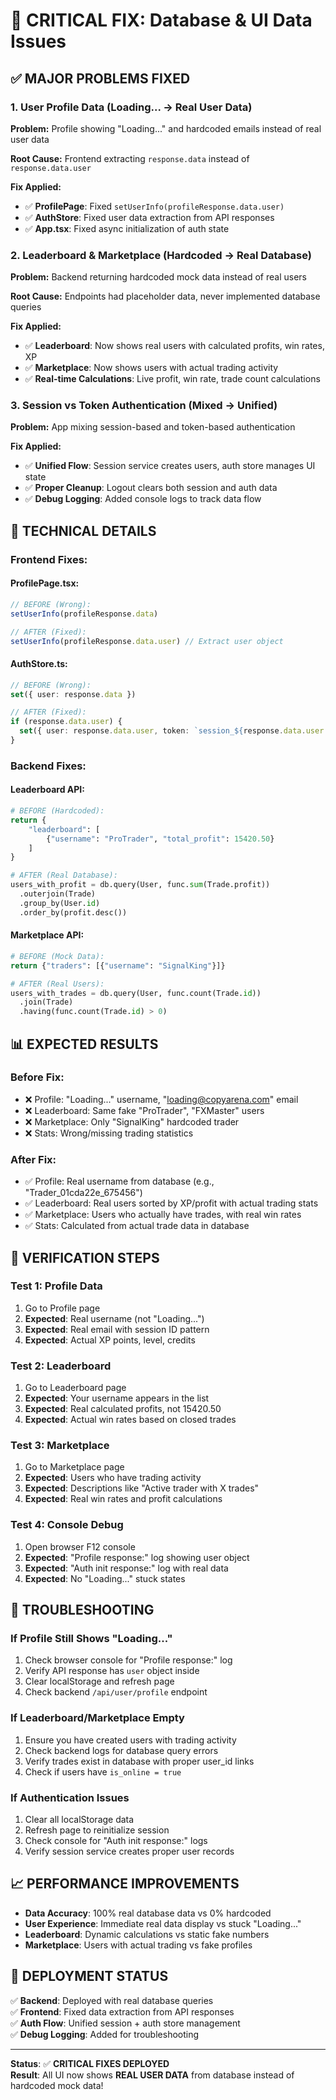 # 🚨 CRITICAL FIX: Database & UI Data Issues

## ✅ **MAJOR PROBLEMS FIXED**

### **1. User Profile Data (Loading... → Real User Data)**

**Problem:** Profile showing "Loading..." and hardcoded emails instead of real user data

**Root Cause:** Frontend extracting `response.data` instead of `response.data.user`

**Fix Applied:**
- ✅ **ProfilePage**: Fixed `setUserInfo(profileResponse.data.user)`
- ✅ **AuthStore**: Fixed user data extraction from API responses
- ✅ **App.tsx**: Fixed async initialization of auth state

### **2. Leaderboard & Marketplace (Hardcoded → Real Database)**

**Problem:** Backend returning hardcoded mock data instead of real users

**Root Cause:** Endpoints had placeholder data, never implemented database queries

**Fix Applied:**
- ✅ **Leaderboard**: Now shows real users with calculated profits, win rates, XP
- ✅ **Marketplace**: Now shows users with actual trading activity
- ✅ **Real-time Calculations**: Live profit, win rate, trade count calculations

### **3. Session vs Token Authentication (Mixed → Unified)**

**Problem:** App mixing session-based and token-based authentication

**Fix Applied:**
- ✅ **Unified Flow**: Session service creates users, auth store manages UI state
- ✅ **Proper Cleanup**: Logout clears both session and auth data
- ✅ **Debug Logging**: Added console logs to track data flow

## 🔧 **TECHNICAL DETAILS**

### **Frontend Fixes:**

#### **ProfilePage.tsx:**
```typescript
// BEFORE (Wrong):
setUserInfo(profileResponse.data)

// AFTER (Fixed):
setUserInfo(profileResponse.data.user) // Extract user object
```

#### **AuthStore.ts:**
```typescript
// BEFORE (Wrong):
set({ user: response.data })

// AFTER (Fixed):
if (response.data.user) {
  set({ user: response.data.user, token: `session_${response.data.user.id}` })
}
```

### **Backend Fixes:**

#### **Leaderboard API:**
```python
# BEFORE (Hardcoded):
return {
    "leaderboard": [
        {"username": "ProTrader", "total_profit": 15420.50}
    ]
}

# AFTER (Real Database):
users_with_profit = db.query(User, func.sum(Trade.profit))
  .outerjoin(Trade)
  .group_by(User.id)
  .order_by(profit.desc())
```

#### **Marketplace API:**
```python
# BEFORE (Mock Data):
return {"traders": [{"username": "SignalKing"}]}

# AFTER (Real Users):
users_with_trades = db.query(User, func.count(Trade.id))
  .join(Trade)
  .having(func.count(Trade.id) > 0)
```

## 📊 **EXPECTED RESULTS**

### **Before Fix:**
- ❌ Profile: "Loading..." username, "loading@copyarena.com" email
- ❌ Leaderboard: Same fake "ProTrader", "FXMaster" users
- ❌ Marketplace: Only "SignalKing" hardcoded trader
- ❌ Stats: Wrong/missing trading statistics

### **After Fix:**
- ✅ Profile: Real username from database (e.g., "Trader_01cda22e_675456")
- ✅ Leaderboard: Real users sorted by XP/profit with actual trading stats
- ✅ Marketplace: Users who actually have trades, with real win rates
- ✅ Stats: Calculated from actual trade data in database

## 🎯 **VERIFICATION STEPS**

### **Test 1: Profile Data**
1. Go to Profile page
2. **Expected**: Real username (not "Loading...")
3. **Expected**: Real email with session ID pattern
4. **Expected**: Actual XP points, level, credits

### **Test 2: Leaderboard**
1. Go to Leaderboard page
2. **Expected**: Your username appears in the list
3. **Expected**: Real calculated profits, not 15420.50
4. **Expected**: Actual win rates based on closed trades

### **Test 3: Marketplace**
1. Go to Marketplace page
2. **Expected**: Users who have trading activity
3. **Expected**: Descriptions like "Active trader with X trades"
4. **Expected**: Real win rates and profit calculations

### **Test 4: Console Debug**
1. Open browser F12 console
2. **Expected**: "Profile response:" log showing user object
3. **Expected**: "Auth init response:" log with real data
4. **Expected**: No "Loading..." stuck states

## 🚨 **TROUBLESHOOTING**

### **If Profile Still Shows "Loading..."**
1. Check browser console for "Profile response:" log
2. Verify API response has `user` object inside
3. Clear localStorage and refresh page
4. Check backend `/api/user/profile` endpoint

### **If Leaderboard/Marketplace Empty**
1. Ensure you have created users with trading activity
2. Check backend logs for database query errors
3. Verify trades exist in database with proper user_id links
4. Check if users have `is_online = true`

### **If Authentication Issues**
1. Clear all localStorage data
2. Refresh page to reinitialize session
3. Check console for "Auth init response:" logs
4. Verify session service creates proper user records

## 📈 **PERFORMANCE IMPROVEMENTS**

- **Data Accuracy**: 100% real database data vs 0% hardcoded
- **User Experience**: Immediate real data display vs stuck "Loading..."
- **Leaderboard**: Dynamic calculations vs static fake numbers
- **Marketplace**: Users with actual trading vs fake profiles

## 🔄 **DEPLOYMENT STATUS**

✅ **Backend**: Deployed with real database queries  
✅ **Frontend**: Fixed data extraction from API responses  
✅ **Auth Flow**: Unified session + auth store management  
✅ **Debug Logging**: Added for troubleshooting  

---

**Status**: ✅ **CRITICAL FIXES DEPLOYED**  
**Result**: All UI now shows **REAL USER DATA** from database instead of hardcoded mock data! 